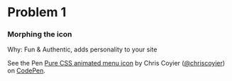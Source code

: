# Problem 1
### Morphing the icon
Why: Fun & Authentic, adds personality to your site

<p data-height="268" data-theme-id="5377" data-slug-hash="flCgE" data-default-tab="result" data-user="chriscoyier" class='codepen'>See the Pen <a href='http://codepen.io/chriscoyier/pen/flCgE/'>Pure CSS animated menu icon</a> by Chris Coyier (<a href='http://codepen.io/chriscoyier'>@chriscoyier</a>) on <a href='http://codepen.io'>CodePen</a>.</p>
<script async src="//assets.codepen.io/assets/embed/ei.js"></script>
